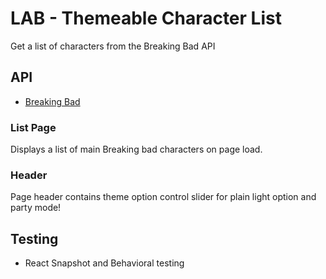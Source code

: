 # LAB - Themeable Character List

Get a list of characters from the Breaking Bad API

## API

* [Breaking Bad](https://www.breakingbadapi.com/api/characters)

### List Page

Displays a list of main Breaking bad characters on page load. 

### Header

Page header contains theme option control slider for plain light option and party mode! 

## Testing

* React Snapshot and Behavioral testing
